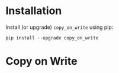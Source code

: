 # Installation #
Install (or upgrade) `copy_on_write` using pip:
```
pip install --upgrade copy_on_write
```

# Copy on Write #
